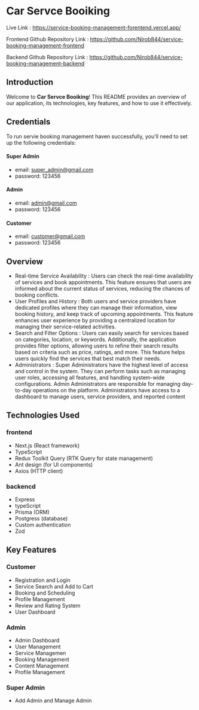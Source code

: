 # Car Servce Booiking


Live Link : https://service-booking-management-forentend.vercel.app/

Frontend Github Repository Link : https://github.com/Nirob844/service-booking-management-frontend

Backend Github Repository Link :  https://github.com/Nirob844/service-booking-management-backend


## Introduction
Welcome to **Car Servce Booiking**! This README provides an overview of our application, its technologies, key features, and how to use it effectively.

## Credentials
To run servie booking management haven successfully, you'll need to set up the following credentials:

#### Super Admin

- email: super_admin@gmail.com
- password: 123456

#### Admin

- email: admin@gmail.com
- password: 123456

#### Customer

- email: customer@gmail.com
- password: 123456

## Overview
- Real-time Service Availability : Users can check the real-time availability of services and book
appointments. This feature ensures that users are informed about the current status of services,
reducing the chances of booking conflicts.
- User Profiles and History : Both users and service providers have dedicated profiles where they can
manage their information, view booking history, and keep track of upcoming appointments. This feature
enhances user experience by providing a centralized location for managing their service-related
activities.
- Search and Filter Options : Users can easily search for services based on categories, location, or
keywords. Additionally, the application provides filter options, allowing users to refine their search
results based on criteria such as price, ratings, and more. This feature helps users quickly find the
services that best match their needs.
- Administrators : Super Administrators have the highest level of access and control in the system. They
can perform tasks such as managing user roles, accessing all features, and handling system-wide
configurations. Admin Administrators are responsible for managing day-to-day operations on the
platform. Administrators have access to a dashboard to manage users, service providers, and reported
content

## Technologies Used
### frontend
- Next.js (React framework)
- TypeScript
- Redux Toolkit Query (RTK Query for state management)
- Ant design (for UI components)
- Axios (HTTP client)

### backencd
- Express
- typeScript
- Prisma (ORM)
- Postgress (database)
- Custom authentication
- Zod 

## Key Features
### Customer
- Registration and Login
- Service Search and Add to Cart
- Booking and Scheduling
- Profile Management
- Review and Rating System
- User Dashboard

### Admin
- Admin Dashboard
- User Management
- Service Managemen
- Booking Management
- Content Management
- Profile Management

### Super Admin
- Add Admin and Manage Admin

  


